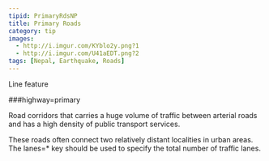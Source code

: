 ```yaml
---
tipid: PrimaryRdsNP
title: Primary Roads
category: tip
images:
  - http://i.imgur.com/KYblo2y.png?1
  - http://i.imgur.com/U41aEDT.png?2
tags: [Nepal, Earthquake, Roads]
---
```

Line feature

###highway=primary

Road corridors that carries a huge volume of traffic between arterial roads and has a high density of public transport services.

These roads often connect two relatively distant localities in urban areas. The lanes=* key should be used to specify the total number of traffic lanes.
